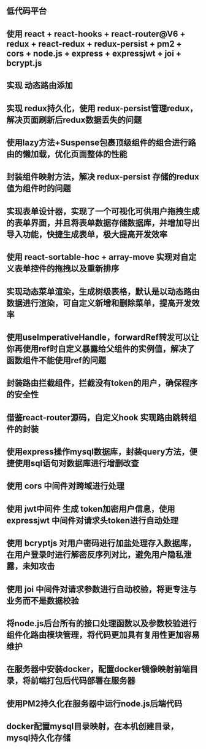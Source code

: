   ## 低代码平台
## 使用 react + react-hooks + react-router@V6 + redux + react-redux + redux-persist + pm2 + cors + node.js + express + expressjwt + joi + bcrypt.js 
## 实现 动态路由添加
## 实现 redux持久化，使用 redux-persist管理redux，解决页面刷新后redux数据丢失的问题
## 使用lazy方法+Suspense包裹顶级组件的组合进行路由的懒加载，优化页面整体的性能
## 封装组件映射方法，解决 redux-persist 存储的redux值为组件时的问题
## 实现表单设计器，实现了一个可视化可供用户拖拽生成的表单界面，并且将表单数据存储数据库，并增加导出导入功能，快捷生成表单，极大提高开发效率
## 使用 react-sortable-hoc + array-move 实现对自定义表单控件的拖拽以及重新排序
## 实现动态菜单渲染，生成树级表格，默认是以动态路由数据进行渲染，可自定义新增和删除菜单，提高开发效率
## 使用useImperativeHandle，forwardRef转发可以让你再使用ref时自定义暴露给父组件的实例值，解决了函数组件不能使用ref的问题
## 封装路由拦截组件，拦截没有token的用户，确保程序的安全性
## 借鉴react-router源码，自定义hook 实现路由跳转组件的封装


## 使用express操作mysql数据库，封装query方法，便捷使用sql语句对数据库进行增删改查
## 使用 cors 中间件对跨域进行处理
## 使用 jwt中间件 生成 token加密用户信息，使用 expressjwt 中间件对请求头token进行自动处理
## 使用 bcryptjs 对用户密码进行加盐处理存入数据库，在用户登录时进行解密反序列对比，避免用户隐私泄露，未知攻击
## 使用 joi 中间件对请求参数进行自动校验，将更专注与业务而不是数据校验
## 将node.js后台所有的接口处理函数以及参数校验进行组件化路由模块管理，将代码更加具有复用性更加容易维护
## 在服务器中安装docker，配置docker镜像映射前端目录，将前端打包后代码部署在服务器
## 使用PM2持久化在服务器中运行node.js后端代码
## docker配置mysql目录映射，在本机创建目录，mysql持久化存储


